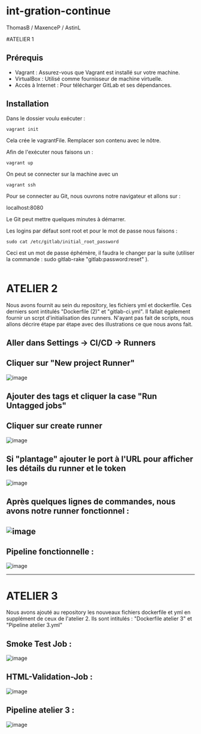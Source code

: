 
# int-gration-continue

ThomasB / MaxenceP / AstinL

#ATELIER 1
## Prérequis

- Vagrant : Assurez-vous que Vagrant est installé sur votre machine.
- VirtualBox : Utilisé comme fournisseur de machine virtuelle.
- Accès à Internet : Pour télécharger GitLab et ses dépendances.


## Installation

Dans le dossier voulu exécuter :
```
vagrant init
```
Cela crée le vagrantFile. Remplacer son contenu avec le nôtre.

Afin de l'exécuter nous faisons un : 
```
vagrant up
```

On peut se connecter sur la machine avec un 
```
vagrant ssh
```
Pour se connecter au Git, nous ouvrons notre navigateur et allons sur :

localhost:8080

Le Git peut mettre quelques minutes à démarrer.

Les logins par défaut sont root et pour le mot de passe nous faisons :
```
sudo cat /etc/gitlab/initial_root_password
```
Ceci est un mot de passe éphémère, il faudra le changer par la suite (utiliser la commande : sudo gitlab-rake "gitlab:password:reset" ).
```
```
# ATELIER 2
Nous avons fournit au sein du repository, les fichiers yml et dockerfile. 
Ces derniers sont intitulés "Dockerfile (2)" et "gitlab-ci.yml".
Il fallait également fournir un scrpt d'initialisation des runners. N'ayant pas fait de scripts, nous allons décrire étape par étape avec des illustrations ce que nous avons fait. 

## Aller dans Settings -> CI/CD -> Runners
## Cliquer sur "New project Runner"
![image](https://github.com/user-attachments/assets/6ea23761-b88a-4fd9-bdad-5db6f7ddf9ba)

## Ajouter des tags et cliquer la case "Run Untagged jobs"
## Cliquer sur create runner

![image](https://github.com/user-attachments/assets/db647ad7-24cc-4da3-a755-bf12358409be)

## Si "plantage" ajouter le port à l'URL pour afficher les détails du runner et le token
![image](https://github.com/user-attachments/assets/d6cb20d0-8993-4ee4-bef4-400632616e18)

## Après quelques lignes de commandes, nous avons notre runner fonctionnel : 
![image](https://github.com/user-attachments/assets/2157dc87-f5db-4613-bca1-3b597c4caacd)
----
## Pipeline fonctionnelle : 
![image](https://github.com/user-attachments/assets/eca65ebd-0e1e-4ec8-a7b2-b6159fb2decc)

-----------------
# ATELIER 3
Nous avons ajouté au repository les nouveaux fichiers dockerfile et yml en supplément de ceux de l'atelier 2.
Ils sont intitulés : "Dockerfile atelier 3" et "Pipeline atelier 3.yml"

## Smoke Test Job : 
![image](https://github.com/user-attachments/assets/e8647997-6e56-4a96-9d77-9527b1577c2d)

## HTML-Validation-Job : 
![image](https://github.com/user-attachments/assets/1e00e871-dc5c-43f7-b0fb-75c1f7bbde18)

## Pipeline atelier 3 : 
![image](https://github.com/user-attachments/assets/e896058f-015d-430f-a93d-14ee5d993e98)





